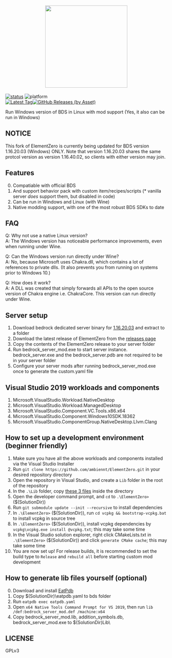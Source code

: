<h1 align="center">
<img src="https://ipfs.io/ipfs/QmYiuQE7WUeawAMTvQf9RUC7wWXb2b1wCFddVBpt6U7e1S/logo.png" width="256px" height="256px" />
</h1>

<a href="https://github.com/Element-0/ElementZero/actions">![status](https://img.shields.io/github/workflow/status/Element-0/ElementZero/CI?style=for-the-badge)</a>
![platform](https://img.shields.io/badge/platform-win--x64%20%7C%20wine--linux--x64-green?style=for-the-badge)</a><br>
<a href="https://github.com/Element-0/ElementZero/releases/latest">![Latest Tag](https://img.shields.io/github/v/tag/Element-0/ElementZero?label=LATEST%20TAG&style=for-the-badge)![GitHub Releases (by Asset)](https://img.shields.io/github/downloads/Element-0/ElementZero/latest/total?style=for-the-badge)</a><br>

Run Windows version of BDS in Linux with mod support (Yes, it also can be run in Windows)

## NOTICE

This fork of ElementZero is currently being updated for BDS version 1.16.20.03 (Windows) ONLY. Note that version 1.16.20.03 shares the same protcol version as version 1.16.40.02, so clients with either version may join.


## Features

0. Compatiable with official BDS
1. And support behavior pack with custom item/recipes/scripts (* vanilla server *does* support them, but disabled in code)
2. Can be run in Windows and Linux (with Wine)
3. Native modding support, with one of the most robust BDS SDKs to date

## FAQ

Q: Why not use a native Linux version?<br>
A: The Windows version has noticeable performance improvements, even when running under Wine.

Q: Can the Windows version run directly under Wine?<br>
A: No, because Microsoft uses Chakra.dll, which contains a lot of references to private dlls. (It also prevents you from running on systems prior to Windows 10.)

Q: How does it work?<br>
A: A DLL was created that simply forwards all APIs to the open source version of Chakra engine i.e. ChakraCore. This version can run directly under Wine.


## Server setup

1. Download bedrock dedicated server binary for [1.16.20.03](https://minecraft.azureedge.net/bin-win/bedrock-server-1.16.20.03.zip) and extract to a folder
2. Download the latest release of ElementZero from the [releases page](https://github.com/ambiennt/ElementZero/releases/)
3. Copy the contents of the ElementZero release to your server folder
4. Run bedrock_server_mod.exe to start server instance. bedrock_server.exe and the bedrock_server.pdb are not required to be in your server folder
5. Configure your server mods after running bedrock_server_mod.exe once to generate the custom.yaml file

## Visual Studio 2019 workloads and components

1. Microsoft.VisualStudio.Workload.NativeDesktop
2. Microsoft.VisualStudio.Workload.ManagedDesktop
3. Microsoft.VisualStudio.Component.VC.Tools.x86.x64
4. Microsoft.VisualStudio.Component.Windows10SDK.18362
5. Microsoft.VisualStudio.ComponentGroup.NativeDesktop.Llvm.Clang

## How to set up a development environment (beginner friendly)

1. Make sure you have all the above workloads and components installed via the Visual Studio Installer
2. Run `git clone https://github.com/ambiennt/ElementZero.git` in your desired repository directory
3. Open the repository in Visual Studio, and create a `Lib` folder in the root of the repository
4. In the `.\Lib` folder, copy [these 3 files](https://github.com/ambiennt/ElementZeroLib) inside the directory
4. Open the developer command prompt, and `cd` to `.\ElementZero>` ($(SolutionDir))
4. Run `git submodule update --init --recursive` to install dependencies
5. In `.\ElementZero>` ($(SolutionDir)), run `cd vcpkg && bootstrap-vcpkg.bat` to install vcpkg in source tree
6. In `.\ElementZero>` ($(SolutionDir)), install vcpkg dependencies by `vcpkg\vcpkg.exe install @vcpkg.txt`; this may take some time
7. In the Visual Studio solution explorer, right click CMakeLists.txt in `.\ElementZero>` ($(SolutionDir)) and click `generate CMake cache`; this may take some time
8. You are now set up! For release builds, it is recommended to set the build type to `Release` and `rebuild all` before starting custom mod development

## How to generate lib files yourself (optional)

0. Download and install [EatPdb](https://github.com/CodeHz/EatPdb)
1. Copy $(SolutionDir)\eatpdb.yaml to bds folder
2. Run `eatpdb exec eatpdb.yaml`
3. Open `x64 Native Tools Command Prompt for VS 2019`, then run `lib /def:bedrock_server_mod.def /machine:x64`
4. Copy bedrock_server_mod.lib, addition_symbols.db, bedrock_server_mod.exe to $(SolutionDir)Lib\

## LICENSE

GPLv3
